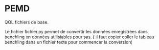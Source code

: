 # PEMD

QQL fichiers de base. 

Le fichier fichier.py permet de convertir les données enregistrées dans benchling en données utilisiables pour sas. ( il faut copier coller le tableau benchling dans un fichier texte pour commencer la conversion)
